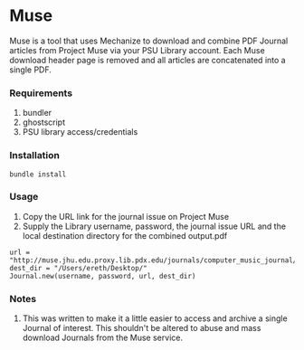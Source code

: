 Muse
====
Muse is a tool that uses Mechanize to download and combine PDF Journal articles from Project Muse via your PSU Library account.  Each Muse download header page is removed and all articles are concatenated into a single PDF.

### Requirements 
1. bundler
2. ghostscript
3. PSU library access/credentials

### Installation
```
bundle install
```

### Usage
1. Copy the URL link for the journal issue on Project Muse
2. Supply the Library username, password, the journal issue URL and the local destination directory for the combined output.pdf
```
url = "http://muse.jhu.edu.proxy.lib.pdx.edu/journals/computer_music_journal/toc/cmj.36.1.html"
dest_dir = "/Users/ereth/Desktop/"
Journal.new(username, password, url, dest_dir)
```

### Notes
1.  This was written to make it a little easier to access and archive a single Journal of interest.  This shouldn't be altered to abuse and mass download Journals from the Muse service.




